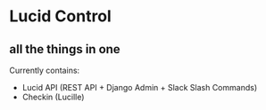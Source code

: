 # Lucid Control
## all the things in one

Currently contains:
- Lucid API (REST API + Django Admin + Slack Slash Commands)
- Checkin (Lucille)